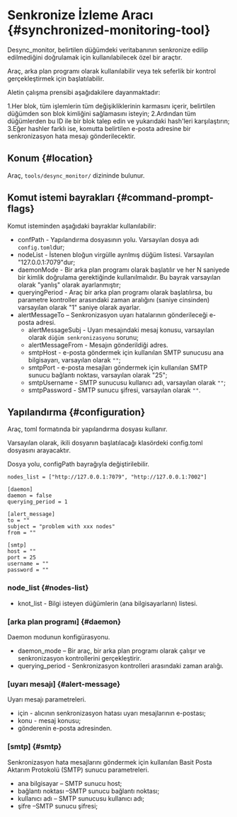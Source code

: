 # Senkronize İzleme Aracı {#synchronized-monitoring-tool}

Desync_monitor, belirtilen düğümdeki veritabanının senkronize edilip
edilmediğini doğrulamak için kullanılabilecek özel bir araçtır.

Araç, arka plan programı olarak kullanılabilir veya tek seferlik bir kontrol
gerçekleştirmek için başlatılabilir.

Aletin çalışma prensibi aşağıdakilere dayanmaktadır:

1.Her blok, tüm işlemlerin tüm değişikliklerinin karmasını içerir, belirtilen
düğümden son blok kimliğini sağlamasını isteyin; 2.Ardından tüm düğümlerden bu
ID ile bir blok talep edin ve yukarıdaki hash'leri karşılaştırın; 3.Eğer hashler
farklı ise, komutta belirtilen e-posta adresine bir senkronizasyon hata mesajı
gönderilecektir.

## Konum {#location}

Araç, `tools/desync_monitor/` dizininde bulunur.

## Komut istemi bayrakları {#command-prompt-flags}

Komut isteminden aşağıdaki bayraklar kullanılabilir:

- confPath - Yapılandırma dosyasının yolu. Varsayılan dosya adı
  `config.toml`dur;
- nodeList - İstenen bloğun virgülle ayrılmış düğüm listesi. Varsayılan
  "127.0.0.1:7079"dur;
- daemonMode - Bir arka plan programı olarak başlatılır ve her N saniyede bir
  kimlik doğrulama gerektiğinde kullanılmalıdır. Bu bayrak varsayılan olarak
  "yanlış" olarak ayarlanmıştır;
- queryingPeriod - Araç bir arka plan programı olarak başlatılırsa, bu parametre
  kontroller arasındaki zaman aralığını (saniye cinsinden) varsayılan olarak "1"
  saniye olarak ayarlar.
- alertMessageTo – Senkronizasyon uyarı hatalarının gönderileceği e-posta
  adresi.
  - alertMessageSubj - Uyarı mesajındaki mesaj konusu, varsayılan olarak
    `düğüm senkronizasyonu` sorunu;
  - alertMessageFrom - Mesajın gönderildiği adres.
  - smtpHost - e-posta göndermek için kullanılan SMTP sunucusu ana bilgisayarı,
    varsayılan olarak `""`;
  - smtpPort - e-posta mesajları göndermek için kullanılan SMTP sunucu bağlantı
    noktası, varsayılan olarak "25";
  - smtpUsername - SMTP sunucusu kullanıcı adı, varsayılan olarak `""`;
  - smtpPassword - SMTP sunucu şifresi, varsayılan olarak `""`.

## Yapılandırma {#configuration}

Araç, toml formatında bir yapılandırma dosyası kullanır.

Varsayılan olarak, ikili dosyanın başlatılacağı klasördeki config.toml dosyasını
arayacaktır.

Dosya yolu, configPath bayrağıyla değiştirilebilir.

```
nodes_list = ["http://127.0.0.1:7079", "http://127.0.0.1:7002"]

[daemon]
daemon = false
querying_period = 1

[alert_message]
to = ""
subject = "problem with xxx nodes"
from = ""

[smtp]
host = ""
port = 25
username = ""
password = ""
```

### node_list {#nodes-list}

- knot_list - Bilgi isteyen düğümlerin (ana bilgisayarların) listesi.

### [arka plan programı] {#daemon}

Daemon modunun konfigürasyonu.

- daemon_mode – Bir araç, bir arka plan programı olarak çalışır ve
  senkronizasyon kontrollerini gerçekleştirir.
- querying_period - Senkronizasyon kontrolleri arasındaki zaman aralığı.

### [uyarı mesajı] {#alert-message}

Uyarı mesajı parametreleri.

- için - alıcının senkronizasyon hatası uyarı mesajlarının e-postası;
- konu - mesaj konusu;
- gönderenin e-posta adresinden.

### [smtp] {#smtp}

Senkronizasyon hata mesajlarını göndermek için kullanılan Basit Posta Aktarım
Protokolü (SMTP) sunucu parametreleri.

- ana bilgisayar – SMTP sunucu host;
- bağlantı noktası –SMTP sunucu bağlantı noktası;
- kullanıcı adı – SMTP sunucusu kullanıcı adı;
- şifre –SMTP sunucu şifresi;
